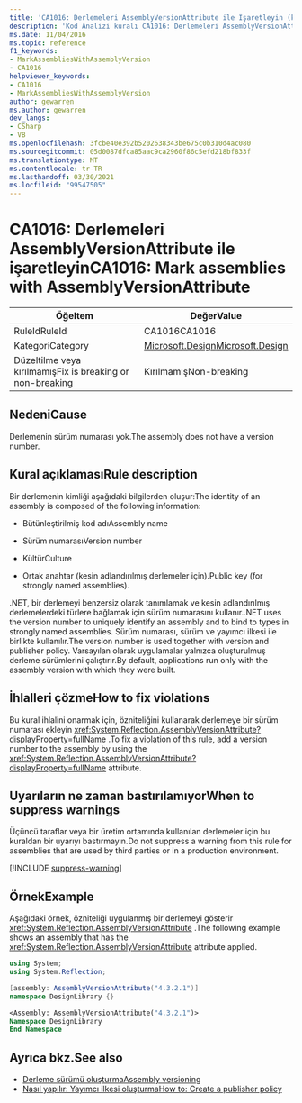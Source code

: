 ```yaml
---
title: 'CA1016: Derlemeleri AssemblyVersionAttribute ile Işaretleyin (kod analizi)'
description: 'Kod Analizi kuralı CA1016: Derlemeleri AssemblyVersionAttribute ile Işaretleme hakkında bilgi edinin'
ms.date: 11/04/2016
ms.topic: reference
f1_keywords:
- MarkAssembliesWithAssemblyVersion
- CA1016
helpviewer_keywords:
- CA1016
- MarkAssembliesWithAssemblyVersion
author: gewarren
ms.author: gewarren
dev_langs:
- CSharp
- VB
ms.openlocfilehash: 3fcbe40e392b5202638343be675c0b310d4ac080
ms.sourcegitcommit: 05d0087dfca85aac9ca2960f86c5efd218bf833f
ms.translationtype: MT
ms.contentlocale: tr-TR
ms.lasthandoff: 03/30/2021
ms.locfileid: "99547505"
---
```

# <a name="ca1016-mark-assemblies-with-assemblyversionattribute"></a><span data-ttu-id="d285f-103">CA1016: Derlemeleri AssemblyVersionAttribute ile işaretleyin</span><span class="sxs-lookup"><span data-stu-id="d285f-103">CA1016: Mark assemblies with AssemblyVersionAttribute</span></span>

| <span data-ttu-id="d285f-104">Öğe</span><span class="sxs-lookup"><span data-stu-id="d285f-104">Item</span></span>                                     | <span data-ttu-id="d285f-105">Değer</span><span class="sxs-lookup"><span data-stu-id="d285f-105">Value</span></span>            |
|------------------------------------------|------------------|
| <span data-ttu-id="d285f-106">RuleId</span><span class="sxs-lookup"><span data-stu-id="d285f-106">RuleId</span></span>                                   | <span data-ttu-id="d285f-107">CA1016</span><span class="sxs-lookup"><span data-stu-id="d285f-107">CA1016</span></span>           |
| <span data-ttu-id="d285f-108">Kategori</span><span class="sxs-lookup"><span data-stu-id="d285f-108">Category</span></span>                                 | [<span data-ttu-id="d285f-109">Microsoft.Design</span><span class="sxs-lookup"><span data-stu-id="d285f-109">Microsoft.Design</span></span>](design-warnings.md) |
| <span data-ttu-id="d285f-110">Düzeltilme veya kırılmamış</span><span class="sxs-lookup"><span data-stu-id="d285f-110">Fix is breaking or non-breaking</span></span> | <span data-ttu-id="d285f-111">Kırılmamış</span><span class="sxs-lookup"><span data-stu-id="d285f-111">Non-breaking</span></span>     |

## <a name="cause"></a><span data-ttu-id="d285f-112">Nedeni</span><span class="sxs-lookup"><span data-stu-id="d285f-112">Cause</span></span>

<span data-ttu-id="d285f-113">Derlemenin sürüm numarası yok.</span><span class="sxs-lookup"><span data-stu-id="d285f-113">The assembly does not have a version number.</span></span>

## <a name="rule-description"></a><span data-ttu-id="d285f-114">Kural açıklaması</span><span class="sxs-lookup"><span data-stu-id="d285f-114">Rule description</span></span>

<span data-ttu-id="d285f-115">Bir derlemenin kimliği aşağıdaki bilgilerden oluşur:</span><span class="sxs-lookup"><span data-stu-id="d285f-115">The identity of an assembly is composed of the following information:</span></span>

- <span data-ttu-id="d285f-116">Bütünleştirilmiş kod adı</span><span class="sxs-lookup"><span data-stu-id="d285f-116">Assembly name</span></span>

- <span data-ttu-id="d285f-117">Sürüm numarası</span><span class="sxs-lookup"><span data-stu-id="d285f-117">Version number</span></span>

- <span data-ttu-id="d285f-118">Kültür</span><span class="sxs-lookup"><span data-stu-id="d285f-118">Culture</span></span>

- <span data-ttu-id="d285f-119">Ortak anahtar (kesin adlandırılmış derlemeler için).</span><span class="sxs-lookup"><span data-stu-id="d285f-119">Public key (for strongly named assemblies).</span></span>

<span data-ttu-id="d285f-120">.NET, bir derlemeyi benzersiz olarak tanımlamak ve kesin adlandırılmış derlemelerdeki türlere bağlamak için sürüm numarasını kullanır.</span><span class="sxs-lookup"><span data-stu-id="d285f-120">.NET uses the version number to uniquely identify an assembly and to bind to types in strongly named assemblies.</span></span> <span data-ttu-id="d285f-121">Sürüm numarası, sürüm ve yayımcı ilkesi ile birlikte kullanılır.</span><span class="sxs-lookup"><span data-stu-id="d285f-121">The version number is used together with version and publisher policy.</span></span> <span data-ttu-id="d285f-122">Varsayılan olarak uygulamalar yalnızca oluşturulmuş derleme sürümlerini çalıştırır.</span><span class="sxs-lookup"><span data-stu-id="d285f-122">By default, applications run only with the assembly version with which they were built.</span></span>

## <a name="how-to-fix-violations"></a><span data-ttu-id="d285f-123">İhlalleri çözme</span><span class="sxs-lookup"><span data-stu-id="d285f-123">How to fix violations</span></span>

<span data-ttu-id="d285f-124">Bu kural ihlalini onarmak için, özniteliğini kullanarak derlemeye bir sürüm numarası ekleyin <xref:System.Reflection.AssemblyVersionAttribute?displayProperty=fullName> .</span><span class="sxs-lookup"><span data-stu-id="d285f-124">To fix a violation of this rule, add a version number to the assembly by using the <xref:System.Reflection.AssemblyVersionAttribute?displayProperty=fullName> attribute.</span></span>

## <a name="when-to-suppress-warnings"></a><span data-ttu-id="d285f-125">Uyarıların ne zaman bastırılamıyor</span><span class="sxs-lookup"><span data-stu-id="d285f-125">When to suppress warnings</span></span>

<span data-ttu-id="d285f-126">Üçüncü taraflar veya bir üretim ortamında kullanılan derlemeler için bu kuraldan bir uyarıyı bastırmayın.</span><span class="sxs-lookup"><span data-stu-id="d285f-126">Do not suppress a warning from this rule for assemblies that are used by third parties or in a production environment.</span></span>

[!INCLUDE [suppress-warning](../../../../includes/code-analysis/suppress-warning.md)]

## <a name="example"></a><span data-ttu-id="d285f-127">Örnek</span><span class="sxs-lookup"><span data-stu-id="d285f-127">Example</span></span>

<span data-ttu-id="d285f-128">Aşağıdaki örnek, özniteliği uygulanmış bir derlemeyi gösterir <xref:System.Reflection.AssemblyVersionAttribute> .</span><span class="sxs-lookup"><span data-stu-id="d285f-128">The following example shows an assembly that has the <xref:System.Reflection.AssemblyVersionAttribute> attribute applied.</span></span>

```csharp
using System;
using System.Reflection;

[assembly: AssemblyVersionAttribute("4.3.2.1")]
namespace DesignLibrary {}
```

```vb
<Assembly: AssemblyVersionAttribute("4.3.2.1")>
Namespace DesignLibrary
End Namespace
```

## <a name="see-also"></a><span data-ttu-id="d285f-129">Ayrıca bkz.</span><span class="sxs-lookup"><span data-stu-id="d285f-129">See also</span></span>

- [<span data-ttu-id="d285f-130">Derleme sürümü oluşturma</span><span class="sxs-lookup"><span data-stu-id="d285f-130">Assembly versioning</span></span>](../../../standard/assembly/versioning.md)
- [<span data-ttu-id="d285f-131">Nasıl yapılır: Yayımcı ilkesi oluşturma</span><span class="sxs-lookup"><span data-stu-id="d285f-131">How to: Create a publisher policy</span></span>](../../../framework/configure-apps/how-to-create-a-publisher-policy.md)
